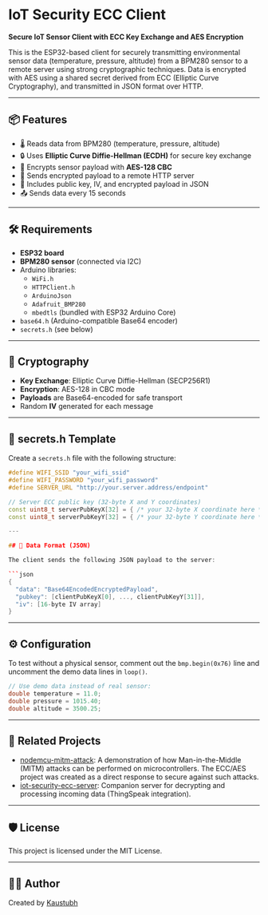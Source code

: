 # IoT Security ECC Client

**Secure IoT Sensor Client with ECC Key Exchange and AES Encryption**

This is the ESP32-based client for securely transmitting environmental sensor data (temperature, pressure, altitude) from a BPM280 sensor to a remote server using strong cryptographic techniques. Data is encrypted with AES using a shared secret derived from ECC (Elliptic Curve Cryptography), and transmitted in JSON format over HTTP.

---

## 📦 Features

- 🌡️ Reads data from BPM280 (temperature, pressure, altitude)
- 🔒 Uses **Elliptic Curve Diffie-Hellman (ECDH)** for secure key exchange
- 🔐 Encrypts sensor payload with **AES-128 CBC**
- 📡 Sends encrypted payload to a remote HTTP server
- 🧬 Includes public key, IV, and encrypted payload in JSON
- 📤 Sends data every 15 seconds

---

## 🛠 Requirements

- **ESP32 board**
- **BPM280 sensor** (connected via I2C)
- Arduino libraries:
  - `WiFi.h`
  - `HTTPClient.h`
  - `ArduinoJson`
  - `Adafruit_BMP280`
  - `mbedtls` (bundled with ESP32 Arduino Core)
- `base64.h` (Arduino-compatible Base64 encoder)
- `secrets.h` (see below)

---

## 🔐 Cryptography

- **Key Exchange**: Elliptic Curve Diffie-Hellman (SECP256R1)
- **Encryption**: AES-128 in CBC mode
- **Payloads** are Base64-encoded for safe transport
- Random **IV** generated for each message

---

## 📁 secrets.h Template

Create a `secrets.h` file with the following structure:

```cpp
#define WIFI_SSID "your_wifi_ssid"
#define WIFI_PASSWORD "your_wifi_password"
#define SERVER_URL "http://your.server.address/endpoint"

// Server ECC public key (32-byte X and Y coordinates)
const uint8_t serverPubKeyX[32] = { /* your 32-byte X coordinate here */ };
const uint8_t serverPubKeyY[32] = { /* your 32-byte Y coordinate here */ };

---

## 🔄 Data Format (JSON)

The client sends the following JSON payload to the server:

```json
{
  "data": "Base64EncodedEncryptedPayload",
  "pubkey": [clientPubKeyX[0], ..., clientPubKeyY[31]],
  "iv": [16-byte IV array]
}
```

---

## ⚙️ Configuration

To test without a physical sensor, comment out the `bmp.begin(0x76)` line and uncomment the demo data lines in `loop()`.

```cpp
// Use demo data instead of real sensor:
double temperature = 11.0;
double pressure = 1015.40;
double altitude = 3500.25;
```

---

## 📂 Related Projects

* [nodemcu-mitm-attack](https://github.com/costomato/nodemcu-mitm-attack): A demonstration of how Man-in-the-Middle (MITM) attacks can be performed on microcontrollers. The ECC/AES project was created as a direct response to secure against such attacks.
* [iot-security-ecc-server](https://github.com/costomato/iot-security-ecc-server): Companion server for decrypting and processing incoming data (ThingSpeak integration).

---

## 🛡️ License

This project is licensed under the MIT License.

---

## 🙋‍♂️ Author

Created by [Kaustubh](https://github.com/costomato)
